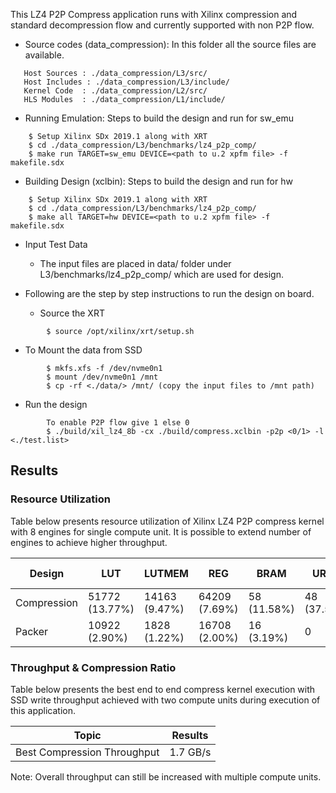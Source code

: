 This LZ4 P2P Compress application runs with Xilinx compression and standard decompression flow and currently supported with non P2P flow.

* Source codes (data_compression): In this folder all the source files are available.
```
   Host Sources : ./data_compression/L3/src/
   Host Includes : ./data_compression/L3/include/
   Kernel Code  : ./data_compression/L2/src/
   HLS Modules  : ./data_compression/L1/include/
```

* Running Emulation: Steps to build the design and run for sw_emu
```
    $ Setup Xilinx SDx 2019.1 along with XRT 
    $ cd ./data_compression/L3/benchmarks/lz4_p2p_comp/
    $ make run TARGET=sw_emu DEVICE=<path to u.2 xpfm file> -f makefile.sdx
```

* Building Design (xclbin): Steps to build the design and run for hw
```
    $ Setup Xilinx SDx 2019.1 along with XRT 
    $ cd ./data_compression/L3/benchmarks/lz4_p2p_comp/
    $ make all TARGET=hw DEVICE=<path to u.2 xpfm file> -f makefile.sdx
```

* Input Test Data
  - The input files are placed in data/ folder under L3/benchmarks/lz4_p2p_comp/ which are used for design.

* Following are the step by step instructions to run the design on board.
  - Source the XRT 
```
        $ source /opt/xilinx/xrt/setup.sh
```
  - To Mount the data from SSD
```
        $ mkfs.xfs -f /dev/nvme0n1
        $ mount /dev/nvme0n1 /mnt
        $ cp -rf <./data/> /mnt/ (copy the input files to /mnt path)
```
  - Run the design
```
        To enable P2P flow give 1 else 0
        $ ./build/xil_lz4_8b -cx ./build/compress.xclbin -p2p <0/1> -l <./test.list> 
```

## Results

### Resource Utilization <br />

Table below presents resource utilization of Xilinx LZ4 P2P compress
kernel with 8 engines for single compute unit. It is possible to extend number of engines to achieve higher throughput.


| Design | LUT | LUTMEM | REG | BRAM | URAM| DSP | Fmax (MHz) |
| --------------- | --- | ------ | --- | ---- | --- | -----| -----|
| Compression     | 51772 (13.77%) |14163 (9.47%) | 64209 (7.69%) | 58 (11.58%)| 48 (37.50%)| 1 (0.05%)|200|
| Packer          | 10922 (2.90%) | 1828 (1.22%)| 16708 (2.00%)| 16 (3.19%)| 0 | 2(0.10%)|200|


### Throughput & Compression Ratio

Table below presents the best end to end compress kernel execution with SSD write throughput achieved with two compute units during execution of this application.

| Topic| Results| 
|-------|--------|
|Best Compression Throughput|1.7 GB/s|

Note: Overall throughput can still be increased with multiple compute units.
